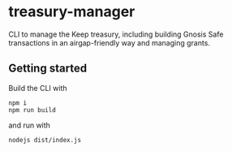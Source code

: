 treasury-manager
================

CLI to manage the Keep treasury, including building Gnosis Safe transactions
in an airgap-friendly way and managing grants.

Getting started
---------------

Build the CLI with

```
npm i
npm run build
```

and run with

```
nodejs dist/index.js
```
